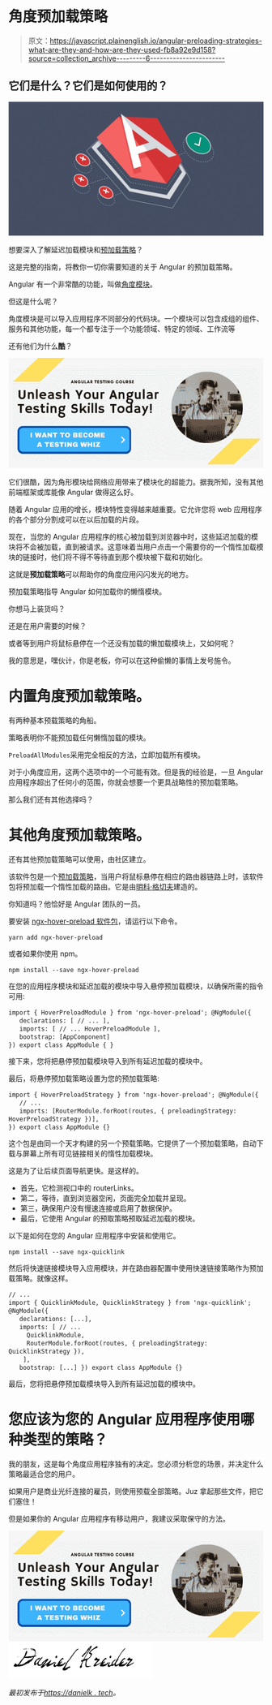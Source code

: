 # 角度预加载策略

> 原文：<https://javascript.plainenglish.io/angular-preloading-strategies-what-are-they-and-how-are-they-used-fb8a92e9d158?source=collection_archive---------6----------------------->

## 它们是什么？它们是如何使用的？

![](img/e60da8072848a79c1d2cefabad98f91e.png)

想要深入了解延迟加载模块和[预加载策略](https://angular.io/api/router/PreloadingStrategy)？

这是完整的指南，将教你一切你需要知道的关于 Angular 的预加载策略。

Angular 有一个非常酷的功能，叫做[角度模块](https://angular.io/guide/architecture-modules)。

但这是什么呢？

角度模块是可以导入应用程序不同部分的代码块。一个模块可以包含成组的组件、服务和其他功能，每一个都专注于一个功能领域、特定的领域、工作流等

还有他们为什么**酷**？

[![](img/f1b6577fb74e9686aa28b76134fcd343.png)](https://school.danielk.tech/course/unleash-your-angular-testing-skills?utm_source=medium&utm_medium=banner&utm_campaign=unleash_testing_skills)

它们很酷，因为角形模块给网络应用带来了模块化的超能力。据我所知，没有其他前端框架或库能像 Angular 做得这么好。

随着 Angular 应用的增长，模块特性变得越来越重要。它允许您将 web 应用程序的各个部分分割成可以在以后加载的片段。

现在，当您的 Angular 应用程序的核心被加载到浏览器中时，这些延迟加载的模块将不会被加载，直到被请求。这意味着当用户点击一个需要你的一个惰性加载模块的链接时，他们将不得不等待直到那个模块被下载和初始化。

这就是**预加载策略**可以帮助你的角度应用闪闪发光的地方。

预加载策略指导 Angular 如何加载你的懒惰模块。

你想马上装货吗？

还是在用户需要的时候？

或者等到用户将鼠标悬停在一个还没有加载的懒加载模块上，又如何呢？

我的意思是，嘿伙计，你是老板，你可以在这种偷懒的事情上发号施令。

# 内置角度预加载策略。

有两种基本预载策略的角船。

策略表明你不能预加载任何懒惰加载的模块。

`PreloadAllModules`采用完全相反的方法，立即加载所有模块。

对于小角度应用，这两个选项中的一个可能有效。但是我的经验是，一旦 Angular 应用程序超出了任何小的范围，你就会想要一个更具战略性的预加载策略。

那么我们还有其他选择吗？

# 其他角度预加载策略。

还有其他预加载策略可以使用，由社区建立。

该软件包是一个[预加载策略](https://angular.io/api/router/PreloadingStrategy)，当用户将鼠标悬停在相应的路由器链路上时，该软件包将预加载一个惰性加载的路由。它是由[明科·格切夫](https://github.com/mgechev)建造的。

你知道吗？他恰好是 Angular 团队的一员。

要安装 [ngx-hover-preload 软件包](https://www.npmjs.com/package/ngx-hover-preload)，请运行以下命令。

```
yarn add ngx-hover-preload
```

或者如果你使用 npm。

```
npm install --save ngx-hover-preload
```

在您的应用程序模块和延迟加载的模块中导入悬停预加载模块，以确保所需的指令可用:

```
import { HoverPreloadModule } from 'ngx-hover-preload'; @NgModule({ 
   declarations: [ // ... ], 
   imports: [ // ... HoverPreloadModule ], 
   bootstrap: [AppComponent] 
}) export class AppModule { }
```

接下来，您将把悬停预加载模块导入到所有延迟加载的模块中。

最后，将悬停预加载策略设置为您的预加载策略:

```
import { HoverPreloadStrategy } from 'ngx-hover-preload'; @NgModule({ 
   // ... 
   imports: [RouterModule.forRoot(routes, { preloadingStrategy: HoverPreloadStrategy })], 
}) export class AppModule {}
```

这个包是由同一个天才构建的另一个预载策略。它提供了一个预加载策略，自动下载与屏幕上所有可见链接相关的惰性加载模块。

这是为了让后续页面导航更快。是这样的。

*   首先，它检测视口中的 routerLinks。
*   第二，等待，直到浏览器空闲，页面完全加载并呈现。
*   第三，确保用户没有慢速连接或启用了数据保护。
*   最后，它使用 Angular 的预取策略预取延迟加载的模块。

以下是如何在您的 Angular 应用程序中安装和使用它。

```
npm install --save ngx-quicklink
```

然后将快速链接模块导入应用模块，并在路由器配置中使用快速链接策略作为预加载策略。就像这样。

```
// ... 
import { QuicklinkModule, QuicklinkStrategy } from 'ngx-quicklink'; @NgModule({ 
   declarations: [...], 
   imports: [ // ... 
     QuicklinkModule, 
     RouterModule.forRoot(routes, { preloadingStrategy: QuicklinkStrategy }),
    ], 
   bootstrap: [...] }) export class AppModule {}
```

最后，您将把悬停预加载模块导入到所有延迟加载的模块中。

# 您应该为您的 Angular 应用程序使用哪种类型的策略？

我的朋友，这是每个角度应用程序独有的决定。您必须分析您的场景，并决定什么策略最适合您的用户。

如果用户是商业光纤连接的雇员，则使用预载全部策略。Juz 拿起那些文件，把它们塞住！

但是如果你的 Angular 应用程序有移动用户，我建议采取保守的方法。

[![](img/f1b6577fb74e9686aa28b76134fcd343.png)](https://school.danielk.tech/course/unleash-your-angular-testing-skills?utm_source=medium&utm_medium=banner&utm_campaign=unleash_testing_skills)![](img/ec80fd72095fcafb3d0c298144c427a8.png)

*最初发布于*[*https://danielk . tech*](https://danielk.tech/home/the-complete-guide-to-angular-preloading-strategies)*。*
